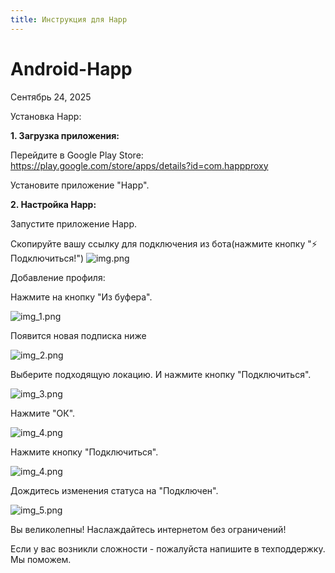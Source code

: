 ```yaml
---
title: Инструкция для Happ
---
```

# **Android-Happ**

Сентябрь 24, 2025

Установка Happ:

**1. Загрузка приложения:**

Перейдите в Google Play Store: https://play.google.com/store/apps/details?id=com.happproxy

Установите приложение "Happ".

**2. Настройка Happ:**

Запустите приложение Happ.

Скопируйте вашу ссылку для подключения из бота(нажмите кнопку "⚡️ Подключиться!")
![img.png](link.png)

Добавление профиля:

Нажмите на кнопку "Из буфера".

![img_1.png](img_1.jpg)


Появится новая подписка ниже

![img_2.png](img_2.jpg)


Выберите подходящую локацию. И нажмите кнопку "Подключиться".

![img_3.png](img_3.jpg)


Нажмите "ОК".

![img_4.png](img_4.jpg)


Нажмите кнопку "Подключиться".

![img_4.png](img_3.jpg)



Дождитесь изменения статуса на "Подключен".

![img_5.png](img_5.jpg)


Вы великолепны! Наслаждайтесь интернетом без ограничений!

Если у вас возникли сложности - пожалуйста напишите в техподдержку. Мы поможем. 

